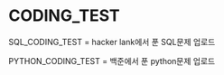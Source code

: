 # CODING_TEST

SQL_CODING_TEST = hacker lank에서 푼 SQL문제 업로드

PYTHON_CODING_TEST = 백준에서 푼 python문제 업로드
